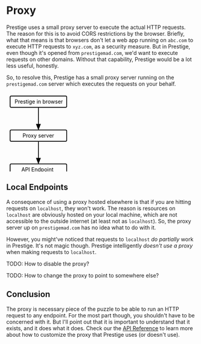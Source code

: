 # Proxy

Prestige uses a small proxy server to execute the actual HTTP requests. The reason for this is to avoid CORS
restrictions by the browser. Briefly, what that means is that browsers don't let a web app running on `abc.com` to
execute HTTP requests to `xyz.com`, as a security measure. But in Prestige, even though it's opened from
`prestigemad.com`, we'd want to execute requests on other domains. Without that capability, Prestige would be a lot less
useful, honestly.

So, to resolve this, Prestige has a small proxy server running on the `prestigemad.com` server which executes the
requests on your behalf.

<svg width="600" height="250" version="1.1" xmlns="http://www.w3.org/2000/svg">
  <rect x="10" y="10" rx="3" ry="3" width="150" height="30" stroke="black" fill="transparent" stroke-width="2"/>
  <text x="22" y="30">Prestige in browser</text>
  <line x1="85" x2="85" y1="40" y2="100" stroke="black" stroke-width="2"/>
  <polygon points="85 98 90 85 80 85 85 98" stroke="black" fill="black" stroke-width="2"/>
  <rect x="10" y="100" rx="3" ry="3" width="150" height="30" stroke="black" fill="transparent" stroke-width="2"/>
  <text x="43" y="120">Proxy server</text>
  <line x1="85" x2="85" y1="130" y2="190" stroke="black" stroke-width="2"/>
  <polygon points="85 188 90 175 80 175 85 188" stroke="black" fill="black" stroke-width="2"/>
  <rect x="10" y="190" rx="3" ry="3" width="150" height="30" stroke="black" fill="transparent" stroke-width="2"/>
  <text x="40" y="210">API Endpoint</text>
</svg>

## Local Endpoints

A consequence of using a proxy hosted elsewhere is that if you are hitting requests on `localhost`, they won't work. The
reason is resources on `localhost` are obviously hosted on your local machine, which are not accessible to the outside
internet (at least not as `localhost`). So, the proxy server up on `prestigemad.com` has no idea what to do with it.

However, you might've noticed that requests to `localhost` *do partially* work in Prestige. It's not magic though.
Prestige intelligently *doesn't use a proxy* when making requests to `localhost`.

TODO: How to disable the proxy?

TODO: How to change the proxy to point to somewhere else?

## Conclusion

The proxy is necessary piece of the puzzle to be able to run an HTTP request to any endpoint. For the most part though,
you shouldn't have to be concerned with it. But I'll point out that it is important to understand that it exists, and it
does what it does. Check our the [API Reference](../api-reference.md) to learn more about how to customize the proxy
that Prestige uses (or doesn't use).

